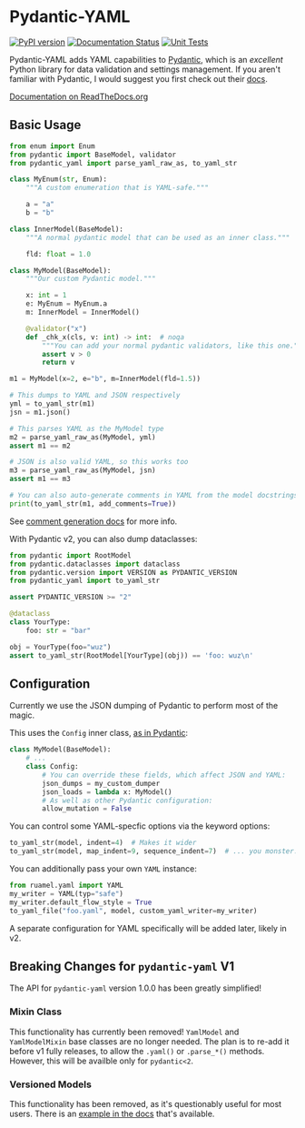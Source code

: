 # Pydantic-YAML

[![PyPI version](https://badge.fury.io/py/pydantic-yaml.svg)](https://badge.fury.io/py/pydantic-yaml) [![Documentation Status](https://readthedocs.org/projects/pydantic-yaml/badge/?version=latest)](https://pydantic-yaml.readthedocs.io/en/latest/?badge=latest)
 [![Unit Tests](https://github.com/NowanIlfideme/pydantic-yaml/actions/workflows/python-testing.yml/badge.svg)](https://github.com/NowanIlfideme/pydantic-yaml/actions/workflows/python-testing.yml)

Pydantic-YAML adds YAML capabilities to [Pydantic](https://pydantic-docs.helpmanual.io/),
which is an _excellent_ Python library for data validation and settings management.
If you aren't familiar with Pydantic, I would suggest you first check out their
[docs](https://pydantic-docs.helpmanual.io/).

[Documentation on ReadTheDocs.org](https://pydantic-yaml.readthedocs.io/en/latest/)

## Basic Usage

```python
from enum import Enum
from pydantic import BaseModel, validator
from pydantic_yaml import parse_yaml_raw_as, to_yaml_str

class MyEnum(str, Enum):
    """A custom enumeration that is YAML-safe."""

    a = "a"
    b = "b"

class InnerModel(BaseModel):
    """A normal pydantic model that can be used as an inner class."""

    fld: float = 1.0

class MyModel(BaseModel):
    """Our custom Pydantic model."""

    x: int = 1
    e: MyEnum = MyEnum.a
    m: InnerModel = InnerModel()

    @validator("x")
    def _chk_x(cls, v: int) -> int:  # noqa
        """You can add your normal pydantic validators, like this one."""
        assert v > 0
        return v

m1 = MyModel(x=2, e="b", m=InnerModel(fld=1.5))

# This dumps to YAML and JSON respectively
yml = to_yaml_str(m1)
jsn = m1.json()

# This parses YAML as the MyModel type
m2 = parse_yaml_raw_as(MyModel, yml)
assert m1 == m2

# JSON is also valid YAML, so this works too
m3 = parse_yaml_raw_as(MyModel, jsn)
assert m1 == m3

# You can also auto-generate comments in YAML from the model docstrings and field descriptions
print(to_yaml_str(m1, add_comments=True))
```

See [comment generation docs](comments.md) for more info.

With Pydantic v2, you can also dump dataclasses:

```python
from pydantic import RootModel
from pydantic.dataclasses import dataclass
from pydantic.version import VERSION as PYDANTIC_VERSION
from pydantic_yaml import to_yaml_str

assert PYDANTIC_VERSION >= "2"

@dataclass
class YourType:
    foo: str = "bar"

obj = YourType(foo="wuz")
assert to_yaml_str(RootModel[YourType](obj)) == 'foo: wuz\n'
```

## Configuration

Currently we use the JSON dumping of Pydantic to perform most of the magic.

This uses the `Config` inner class,
[as in Pydantic](https://pydantic-docs.helpmanual.io/usage/model_config/):

```python
class MyModel(BaseModel):
    # ...
    class Config:
        # You can override these fields, which affect JSON and YAML:
        json_dumps = my_custom_dumper
        json_loads = lambda x: MyModel()
        # As well as other Pydantic configuration:
        allow_mutation = False
```

You can control some YAML-specfic options via the keyword options:

```python
to_yaml_str(model, indent=4)  # Makes it wider
to_yaml_str(model, map_indent=9, sequence_indent=7)  # ... you monster.
```

You can additionally pass your own `YAML` instance:

```python
from ruamel.yaml import YAML
my_writer = YAML(typ="safe")
my_writer.default_flow_style = True
to_yaml_file("foo.yaml", model, custom_yaml_writer=my_writer)
```

A separate configuration for YAML specifically will be added later, likely in v2.

## Breaking Changes for `pydantic-yaml` V1

The API for `pydantic-yaml` version 1.0.0 has been greatly simplified!

### Mixin Class

This functionality has currently been removed!
`YamlModel` and `YamlModelMixin` base classes are no longer needed.
The plan is to re-add it before v1 fully releases,
to allow the `.yaml()` or `.parse_*()` methods.
However, this will be availble only for `pydantic<2`.

### Versioned Models

This functionality has been removed, as it's questionably useful for most users.
There is an [example in the docs](versioned.md) that's available.
